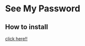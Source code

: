# See My Password
## How to install
[click here!!](https://github.com/UJayJoAnDao/seeMyPassword/raw/main/seeMyPassword.user.js)